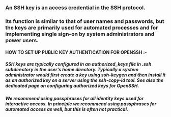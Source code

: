 ### An SSH key is an access credential in the SSH protocol.
### Its function is similar to that of user names and passwords, but the keys are primarily used for automated processes and for implementing single sign-on by system administrators and power users.


#### HOW TO SET UP PUBLIC KEY AUTHENTICATION FOR OPENSSH :-
##### SSH keys are typically configured in an authorized_keys file in .ssh subdirectory in the user's home directory. Typically a system administrator would first create a key using ssh-keygen and then install it as an authorized key on a server using the ssh-copy-id tool. See also the dedicated page on configuring authorized keys for OpenSSH.
##### We recommend using passphrases for all identity keys used for interactive access. In principle we recommend using passphrases for automated access as well, but this is often not practical.

